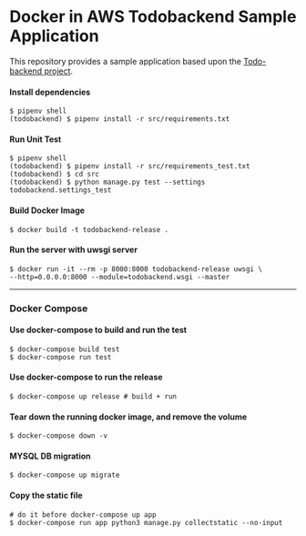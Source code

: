 # Docker in AWS Todobackend Sample Application

This repository provides a sample application based upon the [Todo-backend project](https://www.todobackend.com).

#### Install dependencies
```shell script
$ pipenv shell
(todobackend) $ pipenv install -r src/requirements.txt
```

#### Run Unit Test
```shell script
$ pipenv shell
(todobackend) $ pipenv install -r src/requirements_test.txt
(todobackend) $ cd src
(todobackend) $ python manage.py test --settings todobackend.settings_test
```

#### Build Docker Image
```shell script
$ docker build -t todobackend-release .
```

#### Run the server with uwsgi server
```shell script
$ docker run -it --rm -p 8000:8000 todobackend-release uwsgi \
--http=0.0.0.0:8000 --module=todobackend.wsgi --master
```

*****

### Docker Compose

#### Use docker-compose to build and run the test

```shell script
$ docker-compose build test
$ docker-compose run test
```

#### Use docker-compose to run the release
```shell script
$ docker-compose up release # build + run
```

#### Tear down the running docker image, and remove the volume
```shell script
$ docker-compose down -v
```

#### MYSQL DB migration
```shell script
$ docker-compose up migrate
```

#### Copy the static file
```shell script
# do it before docker-compose up app
$ docker-compose run app python3 manage.py collectstatic --no-input
```

